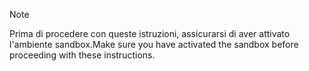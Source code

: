 > [!NOTE]
> <span data-ttu-id="a7807-101">Prima di procedere con queste istruzioni, assicurarsi di aver attivato l'ambiente sandbox.</span><span class="sxs-lookup"><span data-stu-id="a7807-101">Make sure you have activated the sandbox before proceeding with these instructions.</span></span>